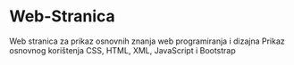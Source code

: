 # Web-Stranica
Web stranica za prikaz osnovnih znanja web programiranja i dizajna
Prikaz osnovnog korištenja CSS, HTML, XML, JavaScript i Bootstrap
